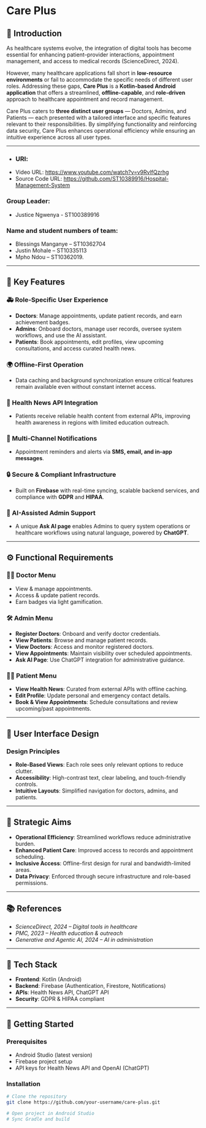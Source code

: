 # Care Plus  

## 📖 Introduction  
As healthcare systems evolve, the integration of digital tools has become essential for enhancing patient–provider interactions, appointment management, and access to medical records (ScienceDirect, 2024).  

However, many healthcare applications fall short in **low-resource environments** or fail to accommodate the specific needs of different user roles. Addressing these gaps, **Care Plus** is a **Kotlin-based Android application** that offers a streamlined, **offline-capable**, and **role-driven** approach to healthcare appointment and record management.  

Care Plus caters to **three distinct user groups** — Doctors, Admins, and Patients — each presented with a tailored interface and specific features relevant to their responsibilities. By simplifying functionality and reinforcing data security, Care Plus enhances operational efficiency while ensuring an intuitive experience across all user types.  

---

- ### URl:
- Video URL: https://www.youtube.com/watch?v=v9RvlfQzrhg
- Source Code URL: https://github.com/ST10389916/Hospital-Management-System

### Group Leader:
- Justice Ngwenya - ST100389916
 
###  Name and student numbers of team:
- Blessings Manganye – ST10362704
- Justin Mohale – ST10335113
- Mpho Ndou – ST10362019.

---

## 📌 Key Features  

### 🚑 Role-Specific User Experience  
- **Doctors**: Manage appointments, update patient records, and earn achievement badges.  
- **Admins**: Onboard doctors, manage user records, oversee system workflows, and use the AI assistant.  
- **Patients**: Book appointments, edit profiles, view upcoming consultations, and access curated health news.  

### 🌍 Offline-First Operation  
- Data caching and background synchronization ensure critical features remain available even without constant internet access.  

### 📰 Health News API Integration  
- Patients receive reliable health content from external APIs, improving health awareness in regions with limited education outreach.  

### 🔔 Multi-Channel Notifications  
- Appointment reminders and alerts via **SMS, email, and in-app messages**.  

### 🔒 Secure & Compliant Infrastructure  
- Built on **Firebase** with real-time syncing, scalable backend services, and compliance with **GDPR** and **HIPAA**.  

### 🤖 AI-Assisted Admin Support  
- A unique **Ask AI page** enables Admins to query system operations or healthcare workflows using natural language, powered by **ChatGPT**.  

---

## ⚙️ Functional Requirements  

### 👨‍⚕️ Doctor Menu  
- View & manage appointments.  
- Access & update patient records.  
- Earn badges via light gamification.  

### 🛠️ Admin Menu  
- **Register Doctors**: Onboard and verify doctor credentials.  
- **View Patients**: Browse and manage patient records.  
- **View Doctors**: Access and monitor registered doctors.  
- **View Appointments**: Maintain visibility over scheduled appointments.  
- **Ask AI Page**: Use ChatGPT integration for administrative guidance.  

### 👩‍🦰 Patient Menu  
- **View Health News**: Curated from external APIs with offline caching.  
- **Edit Profile**: Update personal and emergency contact details.  
- **Book & View Appointments**: Schedule consultations and review upcoming/past appointments.  

---

## 🎨 User Interface Design  

### Design Principles  
- **Role-Based Views**: Each role sees only relevant options to reduce clutter.  
- **Accessibility**: High-contrast text, clear labeling, and touch-friendly controls.  
- **Intuitive Layouts**: Simplified navigation for doctors, admins, and patients.  

---

## 🚀 Strategic Aims  
- **Operational Efficiency**: Streamlined workflows reduce administrative burden.  
- **Enhanced Patient Care**: Improved access to records and appointment scheduling.  
- **Inclusive Access**: Offline-first design for rural and bandwidth-limited areas.  
- **Data Privacy**: Enforced through secure infrastructure and role-based permissions.  

---

## 📚 References  
- *ScienceDirect, 2024 – Digital tools in healthcare*  
- *PMC, 2023 – Health education & outreach*  
- *Generative and Agentic AI, 2024 – AI in administration*  

---

## 📱 Tech Stack  
- **Frontend**: Kotlin (Android)  
- **Backend**: Firebase (Authentication, Firestore, Notifications)  
- **APIs**: Health News API, ChatGPT API  
- **Security**: GDPR & HIPAA compliant  

---

## 🏁 Getting Started  

### Prerequisites  
- Android Studio (latest version)  
- Firebase project setup  
- API keys for Health News API and OpenAI (ChatGPT)  

### Installation  
```bash
# Clone the repository
git clone https://github.com/your-username/care-plus.git

# Open project in Android Studio
# Sync Gradle and build
